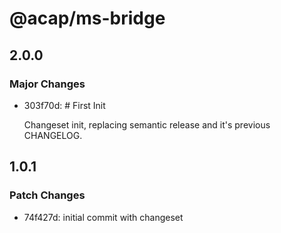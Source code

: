 # @acap/ms-bridge

## 2.0.0

### Major Changes

- 303f70d: # First Init

  Changeset init, replacing semantic release and it's previous CHANGELOG.
## 1.0.1

### Patch Changes

- 74f427d: initial commit with changeset
